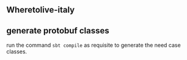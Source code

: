 Wheretolive-italy
----------------

## generate protobuf classes

run the command `sbt compile` as requisite to generate the need case
classes.